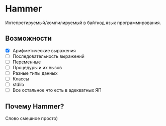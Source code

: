 # Hammer
Интепретируемый/компилируемый в байткод язык программирования. 

## Возможности
- [x] Арифметические выражения
- [ ] Последовательность выражений
- [ ] Переменные
- [ ] Процедуры и их вызов
- [ ] Разные типы данных
- [ ] Классы
- [ ] stdlib
- [ ] Все остальное что есть в адекватных ЯП

## Почему Hammer?
Слово смешное просто) 